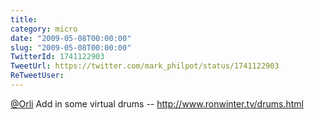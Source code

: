 ```yaml
---
title: 
category: micro
date: "2009-05-08T00:00:00"
slug: "2009-05-08T00:00:00"
TwitterId: 1741122903
TweetUrl: https://twitter.com/mark_philpot/status/1741122903
ReTweetUser: 
---
```


[@Orli](https://twitter.com/Orli) Add in some virtual drums -- http://www.ronwinter.tv/drums.html